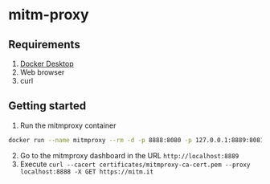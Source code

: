 # mitm-proxy

## Requirements

1. [Docker Desktop](https://www.docker.com/products/docker-desktop/)
2. Web browser
3. curl

## Getting started

1. Run the mitmproxy container

```bash
docker run --name mitmproxy --rm -d -p 8888:8080 -p 127.0.0.1:8889:8081 -v ./certificates:/home/mitmproxy/.mitmproxy  mitmproxy/mitmproxy:10 mitmweb --web-host 0.0.0.0 --web-port 8081
```

2. Go to the mitmproxy dashboard in the URL `http://localhost:8889`
3. Execute `curl --cacert certificates/mitmproxy-ca-cert.pem --proxy localhost:8888 -X GET https://mitm.it`
